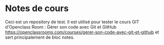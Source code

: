 Notes de cours
==============

Ceci est un repository de test. Il est utilisé pour tester le cours GIT d'Openclass Room : Gérer son code avec Git et GitHub <https://openclassrooms.com/courses/gerer-son-code-avec-git-et-github> et sert principalement de bloc notes.
